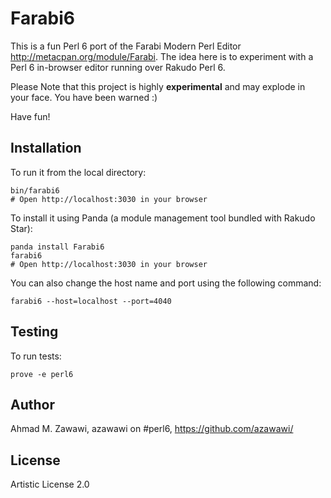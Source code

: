 Farabi6
=======

This is a fun Perl 6 port of the Farabi Modern Perl Editor http://metacpan.org/module/Farabi.
The idea here is to experiment with a Perl 6 in-browser editor running over Rakudo Perl 6. 

Please Note that this project is highly **experimental** and may explode in your face. You have been warned :)

Have fun!

## Installation

To run it from the local directory:

    bin/farabi6
    # Open http://localhost:3030 in your browser

To install it using Panda (a module management tool bundled with Rakudo Star):

    panda install Farabi6
    farabi6
    # Open http://localhost:3030 in your browser

You can also change the host name and port using the following command:

    farabi6 --host=localhost --port=4040

## Testing

To run tests:

    prove -e perl6

## Author

Ahmad M. Zawawi, azawawi on #perl6, https://github.com/azawawi/

## License

Artistic License 2.0
